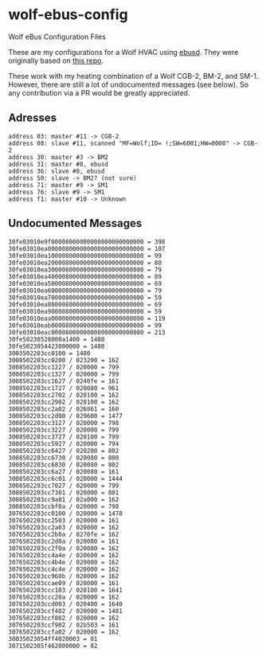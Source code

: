 # wolf-ebus-config
Wolf eBus Configuration Files

These are my configurations for a Wolf HVAC using [ebusd](https://github.com/john30/ebusd). They were originally based on [this repo](https://github.com/john30/ebusd-configuration).

These work with my heating combination of a Wolf CGB-2, BM-2, and SM-1. However, there are still a lot of undocumented messages (see below). So any contribution via a PR would be greatly appreciated.

## Adresses
```
address 03: master #11 -> CGB-2
address 08: slave #11, scanned "MF=Wolf;ID= !;SW=6001;HW=0000" -> CGB-2
address 30: master #3 -> BM2
address 31: master #8, ebusd
address 36: slave #8, ebusd
address 50: slave -> BM2? (not sure)
address 71: master #9 -> SM1
address 76: slave #9 -> SM1
address f1: master #10 -> Unknown
```

## Undocumented Messages
```
30fe03010e9f00008000000000000000000000 = 398
30fe03010ea000008000000000000000000000 = 107
30fe03010ea100008000000000000000000000 = 99
30fe03010ea200008000000000000000000000 = 80
30fe03010ea300008000000000000000000000 = 79
30fe03010ea400008000000000000000000000 = 89
30fe03010ea500008000000000000000000000 = 69
30fe03010ea600008000000000000000000000 = 79
30fe03010ea700008000000000000000000000 = 59
30fe03010ea800008000000000000000000000 = 69
30fe03010ea900008000000000000000000000 = 59
30fe03010eaa00008000000000000000000000 = 119
30fe03010eab00008000000000000000000000 = 99
30fe03010eac00008000000000000000000000 = 213
30fe50230528000a1400 = 1480
30fe5023054423000000 = 1480
3003502203cc0100 = 1480
3008502203cc0200 / 023200 = 162
3008502203cc1227 / 020000 = 799
3008502203cc1327 / 020000 = 799
3008502203cc1627 / 0240fe = 161
3008502203cc1727 / 020080 = 961
3008502203cc2702 / 020100 = 162
3008502203cc2902 / 020100 = 162
3008502203cc2a02 / 026861 = 160
3008502203cc2d00 / 029600 = 1477
3008502203cc3127 / 020000 = 798
3008502203cc3227 / 020000 = 799
3008502203cc3727 / 020100 = 799
3008502203cc5927 / 020000 = 794
3008502203cc6427 / 020200 = 802
3008502203cc6730 / 020080 = 800
3008502203cc6830 / 020080 = 802
3008502203cc6a27 / 020080 = 161
3008502203cc6c01 / 020000 = 1444
3008502203cc7027 / 020000 = 799
3008502203cc7301 / 020000 = 801
3008502203cc9a01 / 02a000 = 162
3008502203ccbf0a / 020000 = 798
3076502203cc0100 / 020000 = 1478
3076502203cc2503 / 020000 = 161
3076502203cc2a03 / 020000 = 162
3076502203cc2b0a / 0270fe = 162
3076502203cc2d0a / 020080 = 161
3076502203cc2f0a / 020080 = 162
3076502203cc4a4e / 020600 = 162
3076502203cc4b4e / 020000 = 162
3076502203cc4c4e / 020000 = 162
3076502203cc960b / 020000 = 162
3076502203ccae09 / 020000 = 161
3076502203ccc103 / 020100 = 1641
3076502203ccc20a / 020000 = 162
3076502203ccd003 / 020400 = 1640
3076502203ccf402 / 020080 = 1481
3076502203ccf802 / 020000 = 162
3076502203ccf902 / 02b503 = 161
3076502203ccfa02 / 020000 = 162
30035023054ff4020003 = 81
3071502305f462000000 = 82
```
